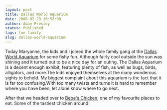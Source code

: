 ```yaml
---
layout: post
title: Dallas World Aquarium
date: 2008-02-23 16:52:00
author: Adam Presley
status: Published
tags: fun family
slug: dallas-world-aquarium
---
```


Today Maryanne, the kids and I joined the whole family gang at the
[Dallas World Aquarium](http://www.dwazoo.com/default.html) for some fishy fun. Although fairly cool
outside the sun was shining and it turned out to be a nice day for an
outing. The Dallas Aquarium is a decent enough exhibit, featuring plenty
of fish, as well as bugs, birds, alligators, and more.The kids enjoyed
themselves at the many wonderous sights to behold. My biggest complaint
about this aquarium is the fact that it is far too confusing.With too
many twists and turns it is hard to remember where you have been, let
alone know where to go next.

After that we headed over to [Bebe's Chicken](http://www.babeschicken.com/), one of my favourite
places to eat. Some of the tastiest chicken around!
